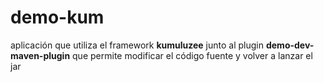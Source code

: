 # demo-kum

aplicación que utiliza el framework **kumuluzee** junto al plugin **demo-dev-maven-plugin** que permite modificar el código fuente y volver a lanzar el jar
